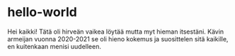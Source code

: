 # hello-world
Hei kaikki!
Tätä oli hirveän vaikea löytää mutta myt hieman itsestäni.
Kävin armeijan vuonna 2020-2021 se oli hieno kokemus ja suosittelen sitä kaikille, en kuitenkaan menisi uudelleen.
